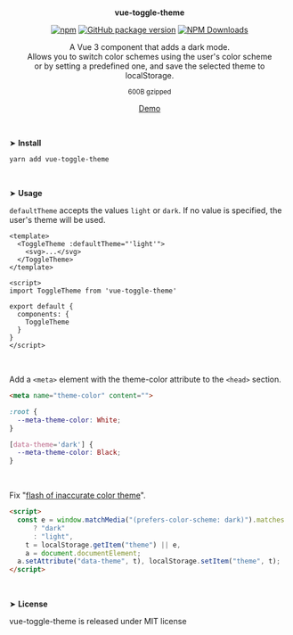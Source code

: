 <br>
<p align="center"><strong>vue-toggle-theme</strong></p>

<div align="center">

[![npm](https://img.shields.io/npm/v/vue-toggle-theme.svg?colorB=brightgreen)](https://www.npmjs.com/package/vue-toggle-theme)
[![GitHub package version](https://img.shields.io/github/package-json/v/ux-ui-pro/vue-toggle-theme.svg)](https://github.com/ux-ui-pro/vue-toggle-theme)
[![NPM Downloads](https://img.shields.io/npm/dm/vue-toggle-theme.svg?style=flat)](https://www.npmjs.org/package/vue-toggle-theme)

</div>

<p align="center">A Vue 3 component that adds a dark mode.<br>Allows you to switch color schemes using the user's color scheme<br>or by setting a predefined one, and save the selected theme to localStorage.</p>
<p align="center"><sup>600B gzipped</sup></p>
<p align="center"><a href="https://9ddmm6.csb.app/">Demo</a></p>
<br>

&#10148; **Install**

```console
yarn add vue-toggle-theme
```
<br>

&#10148; **Usage**

`defaultTheme` accepts the values `light` or `dark`. If no value is specified, the user's theme will be used.
```vue
<template>
  <ToggleTheme :defaultTheme="'light'">
    <svg>...</svg>
  </ToggleTheme>
</template>

<script>
import ToggleTheme from 'vue-toggle-theme'

export default {
  components: {
    ToggleTheme
  }
}
</script>
```
<br>

Add a `<meta>` element with the theme-color attribute to the `<head>` section.
```html
<meta name="theme-color" content="">
```
```css
:root {
  --meta-theme-color: White;
}

[data-theme='dark'] {
  --meta-theme-color: Black;
}
```
<br>

Fix "[flash of inaccurate color theme](https://css-tricks.com/flash-of-inaccurate-color-theme-fart/)".
```html
<script>
  const e = window.matchMedia("(prefers-color-scheme: dark)").matches
      ? "dark"
      : "light",
    t = localStorage.getItem("theme") || e,
    a = document.documentElement;
  a.setAttribute("data-theme", t), localStorage.setItem("theme", t);
</script>
```
<br>

&#10148; **License**

vue-toggle-theme is released under MIT license